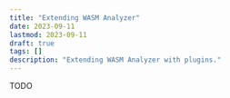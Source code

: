 ```yaml
---
title: "Extending WASM Analyzer"
date: 2023-09-11
lastmod: 2023-09-11
draft: true
tags: []
description: "Extending WASM Analyzer with plugins."
---
```


TODO